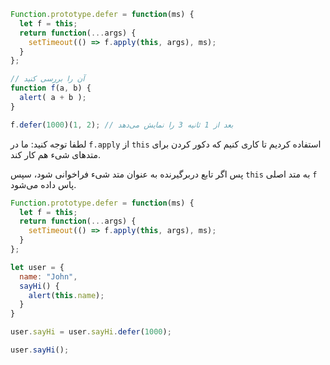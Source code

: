 

```js run
Function.prototype.defer = function(ms) {
  let f = this;
  return function(...args) {
    setTimeout(() => f.apply(this, args), ms);
  }
};

// آن را بررسی کنید
function f(a, b) {
  alert( a + b );
}

f.defer(1000)(1, 2); // بعد از 1 ثانیه 3 را نمایش می‌دهد
```

لطفا توجه کنید: ما در `f.apply` از `this` استفاده کردیم تا کاری کنیم که دکور کردن برای متدهای شیء هم کار کند.

پس اگر تابع دربرگیرنده به عنوان متد شیء فراخوانی شود، سپس `this` به متد اصلی `f` پاس داده می‌شود.

```js run
Function.prototype.defer = function(ms) {
  let f = this;
  return function(...args) {
    setTimeout(() => f.apply(this, args), ms);
  }
};

let user = {
  name: "John",
  sayHi() {
    alert(this.name);
  }
}

user.sayHi = user.sayHi.defer(1000);

user.sayHi();
```
